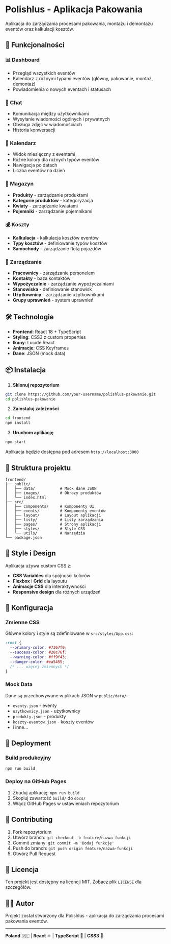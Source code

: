 # Polishlus - Aplikacja Pakowania

Aplikacja do zarządzania procesami pakowania, montażu i demontażu eventów oraz kalkulacji kosztów.

## 🚀 Funkcjonalności

### 📊 Dashboard
- Przegląd wszystkich eventów
- Kalendarz z różnymi typami eventów (główny, pakowanie, montaż, demontaż)
- Powiadomienia o nowych eventach i statusach

### 💬 Chat
- Komunikacja między użytkownikami
- Wysyłanie wiadomości ogólnych i prywatnych
- Obsługa zdjęć w wiadomościach
- Historia konwersacji

### 📅 Kalendarz
- Widok miesięczny z eventami
- Różne kolory dla różnych typów eventów
- Nawigacja po datach
- Liczba eventów na dzień

### 🏪 Magazyn
- **Produkty** - zarządzanie produktami
- **Kategorie produktów** - kategoryzacja
- **Kwiaty** - zarządzanie kwiatami
- **Pojemniki** - zarządzanie pojemnikami

### 💰 Koszty
- **Kalkulacja** - kalkulacja kosztów eventów
- **Typy kosztów** - definiowanie typów kosztów
- **Samochody** - zarządzanie flotą pojazdów

### 👥 Zarządzanie
- **Pracownicy** - zarządzanie personelem
- **Kontakty** - baza kontaktów
- **Wypożyczalnie** - zarządzanie wypożyczalniami
- **Stanowiska** - definiowanie stanowisk
- **Użytkownicy** - zarządzanie użytkownikami
- **Grupy uprawnień** - system uprawnień

## 🛠️ Technologie

- **Frontend**: React 18 + TypeScript
- **Styling**: CSS3 z custom properties
- **Ikony**: Lucide React
- **Animacje**: CSS Keyframes
- **Dane**: JSON (mock data)

## 📦 Instalacja

1. **Sklonuj repozytorium**
```bash
git clone https://github.com/your-username/polishlus-pakowanie.git
cd polishlus-pakowanie
```

2. **Zainstaluj zależności**
```bash
cd frontend
npm install
```

3. **Uruchom aplikację**
```bash
npm start
```

Aplikacja będzie dostępna pod adresem `http://localhost:3000`

## 📁 Struktura projektu

```
frontend/
├── public/
│   ├── data/           # Mock dane JSON
│   ├── images/         # Obrazy produktów
│   └── index.html
├── src/
│   ├── components/     # Komponenty UI
│   ├── events/         # Komponenty eventów
│   ├── layout/         # Layout aplikacji
│   ├── listy/          # Listy zarządzania
│   ├── pages/          # Strony aplikacji
│   ├── styles/         # Style CSS
│   └── utils/          # Narzędzia
└── package.json
```

## 🎨 Style i Design

Aplikacja używa custom CSS z:
- **CSS Variables** dla spójności kolorów
- **Flexbox** i **Grid** dla layoutu
- **Animacje CSS** dla interaktywności
- **Responsive design** dla różnych urządzeń

## 🔧 Konfiguracja

### Zmienne CSS
Główne kolory i style są zdefiniowane w `src/styles/App.css`:
```css
:root {
  --primary-color: #7367f0;
  --success-color: #28c76f;
  --warning-color: #ff9f43;
  --danger-color: #ea5455;
  /* ... więcej zmiennych */
}
```

### Mock Data
Dane są przechowywane w plikach JSON w `public/data/`:
- `eventy.json` - eventy
- `uzytkownicy.json` - użytkownicy
- `produkty.json` - produkty
- `koszty-eventow.json` - koszty eventów
- i inne...

## 🚀 Deployment

### Build produkcyjny
```bash
npm run build
```

### Deploy na GitHub Pages
1. Zbuduj aplikację: `npm run build`
2. Skopiuj zawartość `build/` do `docs/`
3. Włącz GitHub Pages w ustawieniach repozytorium

## 🤝 Contributing

1. Fork repozytorium
2. Utwórz branch: `git checkout -b feature/nazwa-funkcji`
3. Commit zmiany: `git commit -m 'Dodaj funkcję'`
4. Push do branch: `git push origin feature/nazwa-funkcji`
5. Otwórz Pull Request

## 📝 Licencja

Ten projekt jest dostępny na licencji MIT. Zobacz plik `LICENSE` dla szczegółów.

## 👨‍💻 Autor

Projekt został stworzony dla Polishlus - aplikacja do zarządzania procesami pakowania eventów.

---

**Poland** 🇵🇱 | **React** ⚛️ | **TypeScript** 📘 | **CSS3** 🎨 